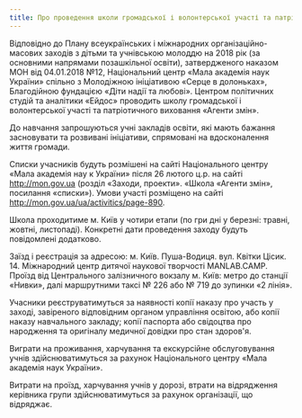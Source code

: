 ```yaml
---
title: Про проведення школи громадської і волонтерської участі та патріотичного виховання «Агенти змін»
---
```


Відповідно до Плану всеукраїнських і міжнародних організаційно-масових заходів з дітьми та учнівською молоддю на 2018 рік (за основними напрямами позашкільної освіти), затвердженого наказом МОН від 04.01.2018 №12, Національний центр «Мала академія наук України» спільно з Молодіжною ініціативою «Серце в долоньках», Благодійною фундацією «Діти надії та любові». Центром політичних студій та аналітики «Ейдос» проводить школу громадської і волонтерської участі та патріотичного виховання «Агенти змін».

До навчання запрошуються учні закладів освіти, які мають бажання засновувати та розвивані ініціативи, спрямовані на вдосконалення життя громади.

Списки учасників будуть розмішені на сайті Національного центру «Мала академія нау к України» після 26 лютого ц.р. на сайті http://mon.gov.ua (розділ «Заходи, проекти». «Школа «Агенти змін», посилання «списки»). Умови участі розміщено на сайті http://mon.gov.ua/ua/activitics/page-890.

Школа проходитиме м. Київ у чотири етапи (по гри дні у березні: травні, жовтні, листопаді). Конкретні дати проведення заходу будуть повідомлені додатково.

Заїзд і реєстрація за адресою: м. Київ. Пуша-Водиця. вул. Квітки Цісик. 14. Міжнародний центр дитячої наукової творчості MANLAB.CAMP. Проїзд від Центрального залізничного вокзалу м. Київ: метро до станції «Нивки», далі маршрутними таксі № 226 або № 719 до зупинки «2 лінія».

Учасники реєструватимуться за наявності копії наказу про участь у заході, завіреного відповідним органом управління освітою, або копії наказу навчального закладу; копії паспорта або свідоцтва про народження та оригіналу медичної довідки про стан здоров'я.

Виграти на проживання, харчування та екскурсійне обслуговування учнів здійснюватимуться за рахунок Національного центру «Мала академія наук України».

Витрати на проїзд, харчування учнів у дорозі, втрати на відрядження керівника групи здійснюватимуться за рахунок організації, що відряджає.

